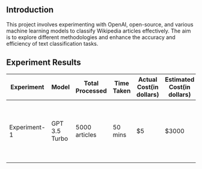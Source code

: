 ## Introduction

This project involves experimenting with OpenAI, open-source, and various machine learning models to classify Wikipedia articles effectively. The aim is to explore different methodologies and enhance the accuracy and efficiency of text classification tasks.

## Experiment Results

| Experiment   | Model        | Total Processed | Time Taken | Actual Cost(in dollars) | Estimated Cost(in dollars) | Estimated Time | Remarks            |
|--------------|--------------|-----------------|------------|-------------|----------------|----------------|--------------------|
| Experiment-1 | GPT 3.5 Turbo | 5000 articles   | 50 mins    | $5         | $3000            | 40 days      | Sequential execution - Naive approach and not effective for huge dataset   |
